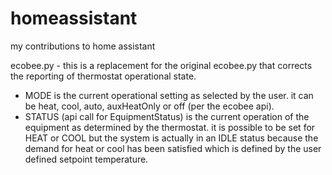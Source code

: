 # homeassistant
my contributions to home assistant

ecobee.py - this is a replacement for the original ecobee.py that corrects the reporting of thermostat operational state.
- MODE is the current operational setting as selected by the user. it can be heat, cool, auto, auxHeatOnly or off (per the ecobee api).
- STATUS (api call for EquipmentStatus) is the current operation of the equipment as determined by the thermostat. it is possible to be set for HEAT or COOL but the system is actually in an IDLE status because the demand for heat or cool has been satisfied which is defined by the user defined setpoint temperature.
